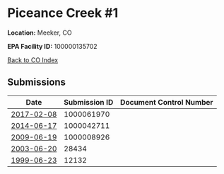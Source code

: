 # Piceance Creek #1

**Location:** Meeker, CO

**EPA Facility ID:** 100000135702

[Back to CO Index](../../index.md)

## Submissions

| Date | Submission ID | Document Control Number |
|------|--------------|-------------------------|
| [2017-02-08](submissions/1000061970.md) | 1000061970 |  |
| [2014-06-17](submissions/1000042711.md) | 1000042711 |  |
| [2009-06-19](submissions/1000008926.md) | 1000008926 |  |
| [2003-06-20](submissions/28434.md) | 28434 |  |
| [1999-06-23](submissions/12132.md) | 12132 |  |
